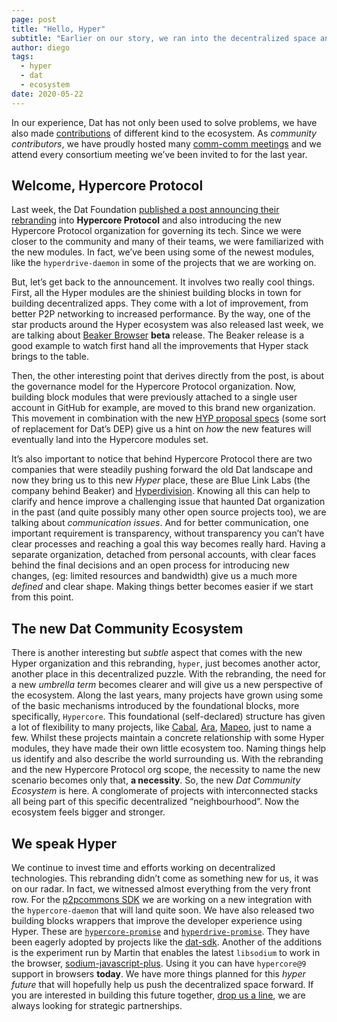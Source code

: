 ```yaml
---
page: post
title: "Hello, Hyper"
subtitle: "Earlier on our story, we ran into the decentralized space and found solutions like Dat to be not only very efficient but also quite modular and hence malleable giving us a full spectrum of options to innovate within a context."
author: diego
tags:
  - hyper
  - dat
  - ecosystem
date: 2020-05-22
---
```


 In our experience, Dat has not only been used to solve problems, we have also made [contributions](https://github.com/geut) of different kind to the ecosystem. As _community contributors_, we have proudly hosted many [comm-comm meetings](https://github.com/datproject/comm-comm) and we attend every consortium meeting we’ve been invited to for the last year.

##  Welcome, Hypercore Protocol

Last week, the Dat Foundation [published a post announcing their rebranding](https://blog.datproject.org/2020/05/15/dat-protocol-renamed-hypercore-protocol/) into **Hypercore Protocol** and also introducing the new Hypercore Protocol organization for governing its tech. Since we were closer to the community and many of their teams, we were familiarized with the new modules. In fact, we’ve been using some of the newest modules, like the `hyperdrive-daemon` in some of the projects that we are working on.

But, let’s get back to the announcement. It involves two really cool things. First, all the Hyper modules are the shiniest building blocks in town for building decentralized apps. They come with a lot of improvement, from better P2P networking to increased performance. By the way, one of the star products around the Hyper ecosystem was also released last week, we are talking about [Beaker Browser](https://beakerbrowser.com/) **beta** release. The Beaker release is a good example to watch first hand all the improvements that Hyper stack brings to the table.

Then, the other interesting point that derives directly from the post, is about the governance model for the Hypercore Protocol organization. Now, building block modules that were previously attached to a single user account in GitHub for example, are moved to this brand new organization. This movement in combination with the new [HYP proposal specs](https://github.com/hypercore-protocol/hyp) (some sort of replacement for Dat’s DEP) give us a hint on _how_ the new features will eventually land into the Hypercore modules set.

It’s also important to notice that behind Hypercore Protocol there are two companies that were steadily pushing forward the old Dat landscape and now they bring us to this new _Hyper_ place, these are Blue Link Labs (the company behind Beaker) and [Hyperdivision](https://hyperdivision.dk/).
Knowing all this can help to clarify and hence improve a challenging issue that haunted Dat organization in the past (and quite possibly many other open source projects too), we are talking about *communication issues*. And for better communication, one important requirement is transparency, without transparency you can’t have clear processes and reaching a goal this way becomes really hard.
Having a separate organization, detached from personal accounts, with clear faces behind the final decisions and an open process for introducing new changes, (eg: limited resources and bandwidth) give us a much more _defined_ and clear shape. Making things better becomes easier if we start from this point.

## The new Dat Community Ecosystem

There is another interesting but _subtle_ aspect that comes with the new Hyper organization and this rebranding, `hyper`, just becomes another actor, another place in this decentralized puzzle.
With the rebranding, the need for a new _umbrella term_ becomes clearer and will give us a new perspective of the ecosystem. Along the last years, many projects have grown using some of the basic mechanisms introduced by the foundational blocks, more specifically, `Hypercore`. This foundational (self-declared) structure has given a lot of flexibility to many projects, like [Cabal](https://cabal.chat/), [Ara](https://ara.one/), [Mapeo](https://www.digital-democracy.org/mapeo/), just to name a few. Whilst these projects maintain a concrete relationship with some Hyper modules, they have made their own little ecosystem too.
Naming things help us identify and also describe the world surrounding us. With the rebranding and the new Hypercore Protocol org scope, the necessity to name the new scenario becomes only that, **a necessity**. So, the new *Dat Community Ecosystem* is here. A conglomerate of projects with interconnected stacks all being part of this specific decentralized “neighbourhood”. Now the ecosystem feels bigger and stronger.

## We speak Hyper

We continue to invest time and efforts working on decentralized technologies. This rebranding didn’t come as something new for us, it was on our radar. In fact, we witnessed almost everything from the very front row.
For the [p2pcommons SDK](https://github.com/p2pcommons/sdk-js) we are working on a new integration with the `hypercore-daemon` that will land quite soon. We have also released two building blocks wrappers that improve the developer experience using Hyper. These are [`hypercore-promise`](https://github.com/geut/hypercore-promise) and [`hyperdrive-promise`](https://github.com/geut/hyperdrive-promise). They have been eagerly adopted by projects like the [dat-sdk](). Another of the additions is the experiment run by Martin that enables the latest `libsodium` to work in the browser, [sodium-javascript-plus](https://github.com/geut/sodium-javascript-plus). Using it you can have `hypercore@9` support in browsers **today**.
We have more things planned for this _hyper future_ that will hopefully help us push the decentralized space forward. If you are interested in building this future together, [drop us a line](https://geutstudio.com/#contact-us), we are always looking for strategic partnerships.

